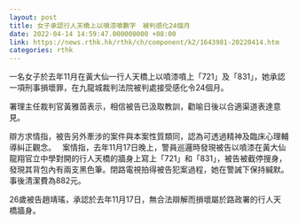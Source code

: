 ```yaml
---
layout: post
title: 女子承認行人天橋上以噴漆噴數字　被判感化24個月
date: 2022-04-14 14:59:47.000000000 +08:00
link: https://news.rthk.hk/rthk/ch/component/k2/1643981-20220414.htm
categories: rthk
---
```


一名女子於去年11月在黃大仙一行人天橋上以噴漆噴上「721」及「831」，她承認一項刑事損壞罪，在九龍城裁判法院被判處接受感化令24個月。

署理主任裁判官黃雅茵表示，相信被告已汲取教訓，勸喻日後以合適渠道表達意見。

辯方求情指，被告另外牽涉的案件與本案性質類同，認為可透過精神及臨床心理輔導糾正觀念。
 
案情指，去年11月17日晚上，警員巡邏時發現被告以噴漆在黃大仙龍翔官立中學對開的行人天橋的牆身上寫上「721」和「831」，被告被截停搜身，發現其背包內有兩支黑色筆。閉路電視拍得被告犯案過程，她在警誡下保持緘默。事後清潔費為882元。

26歲被告趙靖瑤，承認於去年11月17日，無合法辯解而損壞屬於路政署的行人天橋牆身。
